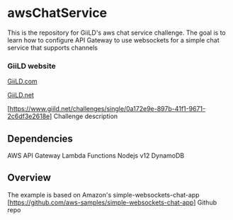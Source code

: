 # awsChatService
This is the repository for GiiLD's aws chat service challenge. The goal is to learn how to configure API Gateway to use websockets for a simple chat service that supports channels

### GiiLD website
[GiiLD.com](http://www.giild.com)

[GiiLD.net](http://www.giild.net)

[https://www.giild.net/challenges/single/0a172e9e-897b-41f1-9671-2c6df3e2618e] Challenge description

## Dependencies

AWS
API Gateway
Lambda Functions
Nodejs v12
DynamoDB

## Overview

The example is based on Amazon's simple-websockets-chat-app
[https://github.com/aws-samples/simple-websockets-chat-app] Github repo

